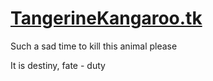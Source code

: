 
# [TangerineKangaroo.tk](https://TangerineKangaroo.tk)

Such a sad time to kill this animal please

It is destiny, fate - duty
